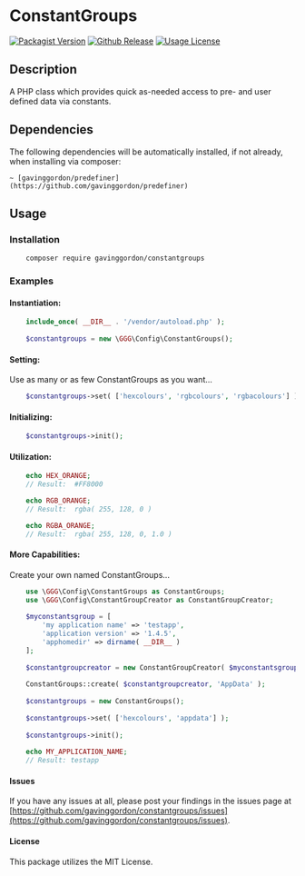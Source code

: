 # ConstantGroups

[![Packagist Version](https://img.shields.io/packagist/v/gavinggordon/constantgroups.svg)](https://packagist.com/gavinggordon/constantgroups)
[![Github Release](https://img.shields.io/github/release/gavinggordon/constantgroups.svg)](https://github.com/gavinggordon/constantgroups/master)
[![Usage License](https://img.shields.io/github/license/gavinggordon/constantgroups.svg)](https://github.com/gavinggordon/constantgroups/blob/master/LICENSE.txt)

## Description
A PHP class which provides quick as-needed access to pre- and user defined data via constants.

## Dependencies
The following dependencies will be automatically installed, if not already, when installing via composer:

	~ [gavinggordon/predefiner](https://github.com/gavinggordon/predefiner) 

## Usage

### Installation

```shellscript
	composer require gavinggordon/constantgroups
```

### Examples

#### Instantiation:

```php
	include_once( __DIR__ . '/vendor/autoload.php' );
	
	$constantgroups = new \GGG\Config\ConstantGroups();
```

#### Setting:

Use as many or as few ConstantGroups as you want...
```php
	$constantgroups->set( ['hexcolours', 'rgbcolours', 'rgbacolours'] );
```

#### Initializing:

```php
	$constantgroups->init();
```

#### Utilization:

```php
	echo HEX_ORANGE;
	// Result:  #FF8000
```

```php
	echo RGB_ORANGE;
	// Result:  rgba( 255, 128, 0 )
```

```php
	echo RGBA_ORANGE;
	// Result:  rgba( 255, 128, 0, 1.0 )
```

#### More Capabilities:

Create your own named ConstantGroups...
```php
	use \GGG\Config\ConstantGroups as ConstantGroups;
	use \GGG\Config\ConstantGroupCreator as ConstantGroupCreator;
	
	$myconstantsgroup = [
		'my application name' => 'testapp',
		'application version' => '1.4.5',
		'apphomedir' => dirname( __DIR__ )
	];
	
	$constantgroupcreator = new ConstantGroupCreator( $myconstantsgroup );
	
	ConstantGroups::create( $constantgroupcreator, 'AppData' );
	
	$constantgroups = new ConstantGroups();
	
	$constantgroups->set( ['hexcolours', 'appdata'] );
	
	$constantgroups->init();
	
	echo MY_APPLICATION_NAME;
	// Result: testapp
```

#### Issues

If you have any issues at all, please post your findings in the issues page at [https://github.com/gavinggordon/constantgroups/issues](https://github.com/gavinggordon/constantgroups/issues).

#### License

This package utilizes the MIT License.